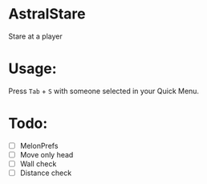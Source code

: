 # AstralStare
Stare at a player

# Usage:
Press `Tab` + `S` with someone selected in your Quick Menu.

# Todo:
- [ ] MelonPrefs
- [ ] Move only head
- [ ] Wall check
- [ ] Distance check
